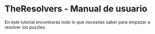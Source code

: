# TheResolvers - Manual de usuario

En este tutorial encontrarás todo lo que necesitas saber para empezar a resolver los puzzles.